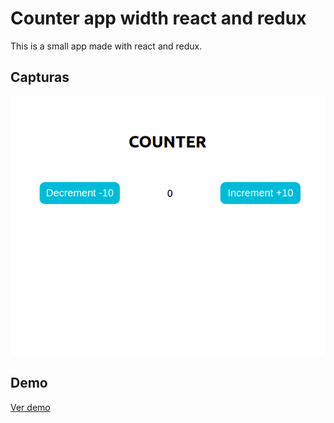 # Counter app width react and redux

This is a small app made with react and redux.

 ## Capturas
 <img src="captura.png" alt="Captura del proyecto"/>

 ## Demo 
 [Ver demo](https://ronald3012.github.io/react-redux-counter/)